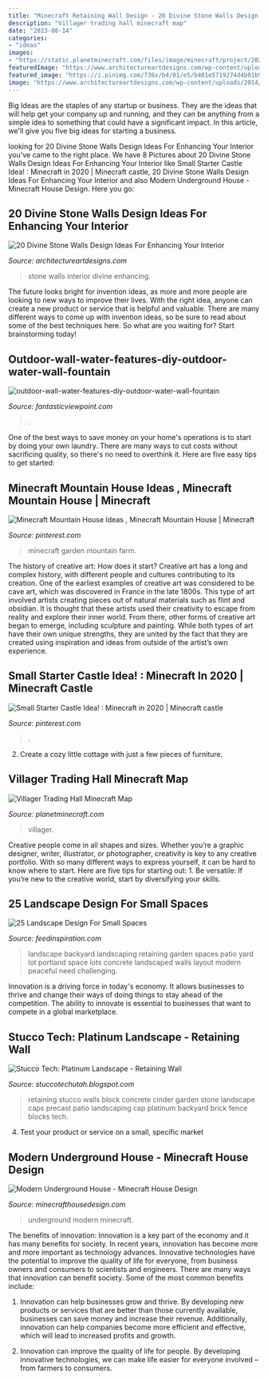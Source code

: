 ```yaml
---
title: "Minecraft Retaining Wall Design - 20 Divine Stone Walls Design Ideas For Enhancing Your Interior"
description: "Villager trading hall minecraft map"
date: "2023-08-14"
categories:
- "ideas"
images:
- "https://static.planetminecraft.com/files/image/minecraft/project/2020/684/12752710_l.jpg"
featuredImage: "https://www.architectureartdesigns.com/wp-content/uploads/2014/02/451.jpg"
featured_image: "https://i.pinimg.com/736x/b4/01/e5/b401e5719274d4b01b9d2897b32b2f2d.jpg"
image: "https://www.architectureartdesigns.com/wp-content/uploads/2014/02/451.jpg"
---
```



Big Ideas are the staples of any startup or business. They are the ideas that will help get your company up and running, and they can be anything from a simple idea to something that could have a significant impact. In this article, we'll give you five big ideas for starting a business.

	

		
looking for 20 Divine Stone Walls Design Ideas For Enhancing Your Interior you've came to the right place. We have 8 Pictures about 20 Divine Stone Walls Design Ideas For Enhancing Your Interior like Small Starter Castle Idea! : Minecraft in 2020 | Minecraft castle, 20 Divine Stone Walls Design Ideas For Enhancing Your Interior and also Modern Underground House - Minecraft House Design. Here you go:
		
    
## 20 Divine Stone Walls Design Ideas For Enhancing Your Interior

<img loading=lazy src="https://www.architectureartdesigns.com/wp-content/uploads/2014/02/451.jpg" onerror="this.onerror=null;this.src='https://tse3.mm.bing.net/th?id=OIP.vpjI7Ashph3YKh4zXiMX-QHaE8&amp;pid=15.1';" alt="20 Divine Stone Walls Design Ideas For Enhancing Your Interior">

_Source: architectureartdesigns.com_

>stone walls interior divine enhancing. 

	

The future looks bright for invention ideas, as more and more people are looking to new ways to improve their lives. With the right idea, anyone can create a new product or service that is helpful and valuable. There are many different ways to come up with invention ideas, so be sure to read about some of the best techniques here. So what are you waiting for? Start brainstorming today!

    
## Outdoor-wall-water-features-diy-outdoor-water-wall-fountain

<img loading=lazy src="https://www.fantasticviewpoint.com/wp-content/uploads/2016/10/outdoor-wall-water-features-diy-outdoor-water-wall-fountain-792b95e52f099699.jpg" onerror="this.onerror=null;this.src='https://tse4.mm.bing.net/th?id=OIP.mIGUjB_vA6JlyO3wJK6fqwHaFj&amp;pid=15.1';" alt="outdoor-wall-water-features-diy-outdoor-water-wall-fountain">

_Source: fantasticviewpoint.com_

>. 

	

One of the best ways to save money on your home's operations is to start by doing your own laundry. There are many ways to cut costs without sacrificing quality, so there's no need to overthink it. Here are five easy tips to get started:

    
## Minecraft Mountain House Ideas , Minecraft Mountain House | Minecraft

<img loading=lazy src="https://i.pinimg.com/736x/98/a8/eb/98a8eb2e7d1533d0b42ee303642d945b.jpg" onerror="this.onerror=null;this.src='https://tse4.mm.bing.net/th?id=OIP.y0yKKBLOimE9aiCsH4Y0zAHaEJ&amp;pid=15.1';" alt="Minecraft Mountain House Ideas , Minecraft Mountain House | Minecraft">

_Source: pinterest.com_

>minecraft garden mountain farm. 

	

The history of creative art: How does it start?
Creative art has a long and complex history, with different people and cultures contributing to its creation. One of the earliest examples of creative art was considered to be cave art, which was discovered in France in the late 1800s. This type of art involved artists creating pieces out of natural materials such as flint and obsidian. It is thought that these artists used their creativity to escape from reality and explore their inner world. From there, other forms of creative art began to emerge, including sculpture and painting. While both types of art have their own unique strengths, they are united by the fact that they are created using inspiration and ideas from outside of the artist’s own experience.

    
## Small Starter Castle Idea! : Minecraft In 2020 | Minecraft Castle

<img loading=lazy src="https://i.pinimg.com/736x/b4/01/e5/b401e5719274d4b01b9d2897b32b2f2d.jpg" onerror="this.onerror=null;this.src='https://tse4.mm.bing.net/th?id=OIP.aQHwuZzK1bSZ2a_JZdODUQHaEK&amp;pid=15.1';" alt="Small Starter Castle Idea! : Minecraft in 2020 | Minecraft castle">

_Source: pinterest.com_

>. 

	

2. Create a cozy little cottage with just a few pieces of furniture.

    
## Villager Trading Hall Minecraft Map

<img loading=lazy src="https://static.planetminecraft.com/files/image/minecraft/project/2020/684/12752710_l.jpg" onerror="this.onerror=null;this.src='https://tse3.mm.bing.net/th?id=OIP.UiWspbHwyDRvrTJie9k0NQHaEK&amp;pid=15.1';" alt="Villager Trading Hall Minecraft Map">

_Source: planetminecraft.com_

>villager. 

	

Creative people come in all shapes and sizes. Whether you’re a graphic designer, writer, illustrator, or photographer, creativity is key to any creative portfolio. With so many different ways to express yourself, it can be hard to know where to start. Here are five tips for starting out: 1. Be versatile: If you’re new to the creative world, start by diversifying your skills.

    
## 25 Landscape Design For Small Spaces

<img loading=lazy src="http://feedinspiration.com/wp-content/uploads/2015/04/landscape-and-design-small-lot.jpg" onerror="this.onerror=null;this.src='https://tse2.mm.bing.net/th?id=OIP.Jh8llG-mjfuf2mhHVmDICgHaLJ&amp;pid=15.1';" alt="25 Landscape Design For Small Spaces">

_Source: feedinspiration.com_

>landscape backyard landscaping retaining garden spaces patio yard lot portland space lots concrete landscaped walls layout modern peaceful need challenging. 

	

Innovation is a driving force in today's economy. It allows businesses to thrive and change their ways of doing things to stay ahead of the competition. The ability to innovate is essential to businesses that want to compete in a global marketplace.

    
## Stucco Tech: Platinum Landscape - Retaining Wall

<img loading=lazy src="http://4.bp.blogspot.com/-uPnPHCI867U/TgK2SLznKjI/AAAAAAAAAyc/fKw52y7j06E/w1200-h630-p-k-no-nu/Platinum%2BTuscan%2B5.jpg" onerror="this.onerror=null;this.src='https://tse2.mm.bing.net/th?id=OIP.X8b-IuoDR6TEsRbKvbglIQHaD4&amp;pid=15.1';" alt="Stucco Tech: Platinum Landscape - Retaining Wall">

_Source: stuccotechutah.blogspot.com_

>retaining stucco walls block concrete cinder garden stone landscape caps precast patio landscaping cap platinum backyard brick fence blocks tech. 

	

4. Test your product or service on a small, specific market

    
## Modern Underground House - Minecraft House Design

<img loading=lazy src="https://minecrafthousedesign.com/wp-content/uploads/2017/01/Modern-Underground-House-by-Zauer-Minecraft-6.jpg" onerror="this.onerror=null;this.src='https://tse3.mm.bing.net/th?id=OIP.21s6zIEEKp_zhyaMBQ4dwgHaEK&amp;pid=15.1';" alt="Modern Underground House - Minecraft House Design">

_Source: minecrafthousedesign.com_

>underground modern minecraft. 

	

The benefits of innovation:
Innovation is a key part of the economy and it has many benefits for society. In recent years, innovation has become more and more important as technology advances. Innovative technologies have the potential to improve the quality of life for everyone, from business owners and consumers to scientists and engineers.
There are many ways that innovation can benefit society. Some of the most common benefits include: 

1. Innovation can help businesses grow and thrive. By developing new products or services that are better than those currently available, businesses can save money and increase their revenue. Additionally, innovation can help companies become more efficient and effective, which will lead to increased profits and growth. 

2. Innovation can improve the quality of life for people. By developing innovative technologies, we can make life easier for everyone involved – from farmers to consumers.

